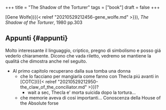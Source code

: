 +++
title = "The Shadow of the Torturer"
tags = ["book"]
draft = false
+++

[Gene Wolfe]({{< relref "20210529212456-gene_wolfe.md" >}}), _The Shadow of the Torturer_, 1980 pp.303


## Appunti {#appunti}

Molto interessante il linguaggio, criptico, pregno di simbolismo e posso giá vederlo chiaramente. Dicono che vada riletto, vedremo se mantiene la qualitá che dimostra anche nel seguito.

-   Al primo capitolo recuperano dalla sua tomba una donna
    -   che lo facciano per mangiarla come fanno con Thecla piú avanti in [COTC]({{< relref "20210529212950-the_claw_of_the_conciliator.md" >}})?
        -   wait a sec, Thecla e' morta suicida dopo la tortura...
    -   che memorie aveva di cosí importanti... Conoscenza della House of the Absolute forse
